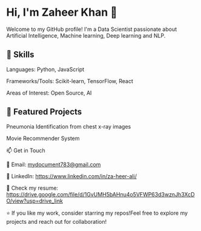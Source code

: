 # Hi, I'm Zaheer Khan 👋

Welcome to my GitHub profile! I'm a Data Scientist passionate about Artificial Intelligence, Machine learning, Deep learning and NLP.


## 🔧 Skills

Languages: Python, JavaScript

Frameworks/Tools: Scikit-learn, TensorFlow, React

Areas of Interest: Open Source, AI


## 🌟 Featured Projects

Pneumonia Identification from chest x-ray images

Movie Recommender System


📫 Get in Touch

📧 Email: mydocument783@gmail.com

💼 LinkedIn: https://www.linkedin.com/in/za-heer-ali/

📄 Check my resume: https://drive.google.com/file/d/1GvUMH5bAHnu4o5VFWP63d3wznJh3XcDO/view?usp=drive_link


⭐️ If you like my work, consider starring my repos!Feel free to explore my projects and reach out for collaboration!
